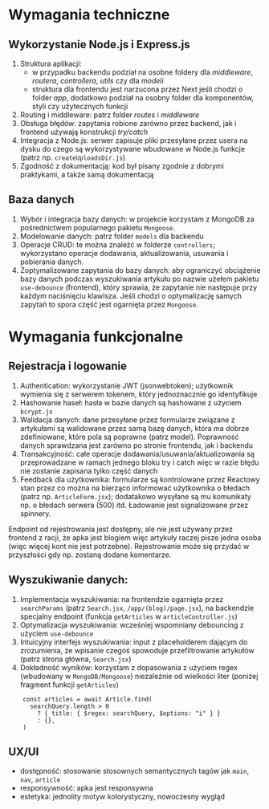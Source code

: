 # Wymagania techniczne
## Wykorzystanie Node.js i Express.js
1. Struktura aplikacji:
    - w przypadku backendu podział na osobne foldery dla *middleware*, *routera*, *controllera*, *utils* czy dla *modeli*
    - struktura dla frontendu jest narzucona przez Next jeśli chodzi o folder *app*, dodatkowo podział na osobny folder dla komponentów, styli czy użytecznych funkcji
2. Routing i middleware: patrz folder *routes* i *middleware*
3. Obsługa błędów: zapytania robione zarówno przez backend, jak i frontend używają konstrukcji *try/catch*
4. Integracja z Node.js: serwer zapisuje pliki przesyłane przez usera na dysku do czego są wykorzystywane wbudowane w Node.js funkcje (patrz np. `createUploadsDir.js`)
5. Zgodność z dokumentacją: kod był pisany zgodnie z dobrymi praktykami, a także samą dokumentacją

## Baza danych
1. Wybór i integracja bazy danych: w projekcie korzystam z MongoDB za pośrednictwem popularnego pakietu `Mongoose`.
2. Modelowanie danych: patrz folder `models` dla backendu
3. Operacje CRUD: te można znaleźć w folderze `controllers`; wykorzystano operacje dodawania, aktualizowania, usuwania i pobierania danych.
4. Zoptymalizowane zapytania do bazy danych: aby ograniczyć obciążenie bazy danych podczas wyszukiwania artykułu po nazwie użełem pakietu `use-debounce` (frontend), 
który sprawia, że zapytanie nie następuje przy każdym naciśnięciu klawisza. Jeśli chodzi o optymalizację samych zapytań to spora część jest ogarnięta przez `Mongoose`.


# Wymagania funkcjonalne
## Rejestracja i logowanie
1. Authentication: wykorzystanie JWT (jsonwebtoken); użytkownik wymienia się z serwerem tokenem, który jednoznacznie go identyfikuje
2. Hashowanie haseł: hasła w bazie danych są hashowane z użyciem `bcrypt.js`
3. Walidacja danych: dane przesyłane przez formularze związane z artykułami są walidowane przez samą bazę danych, która ma dobrze zdefiniowane, które pola są poprawne (patrz model). 
Poprawność danych sprawdzana jest zarówno po stronie frontendu, jak i backendu
4. Transakcyjność: całe operacje dodawania/usuwania/aktualizowania są przeprowadzane w ramach jednego bloku try i catch więc w razie błędu nie zostanie zapisana tylko część danych
5. Feedback dla użytkownika: formularze są kontrolowane przez Reactowy stan przez co można na bierząco informować użytkownika o błedach (patrz np. `ArticleForm.jsx`); dodatakowo wysyłane są mu komunikaty np.
o błedach serwera (500) itd. Ładowanie jest signalizowane przez spinnery.

Endpoint od rejestrowania jest dostępny, ale nie jest używany przez frontend z racji, że apka jest blogiem więc artykuły raczej pisze jedna osoba (więc więcej kont nie jest potrzebne).
Rejestrowanie może się przydać w przyszłości gdy np. zostaną dodane komentarze.

## Wyszukiwanie danych:
1. Implementacja wyszukiwania: na frontendzie ogarnięta przez `searchParams` (patrz `Search.jsx`, `/app/(blog)/page.jsx`), na backendzie specjalny endpoint (funkcja 
`getArticles` w `articleController.js`)
2. Optymalizacja wyszukiwania: wcześniej wspomniany debouncing z użyciem `use-debounce`
3. Intuicyjny interfejs wyszukiwania: input z placeholderem dającym do zrozumienia, że wpisanie czegoś spowoduje przefiltrowanie artykułów (patrz strona główna, `Search.jsx`)
4. Dokładność wyników: korzystam z dopasowania z użyciem regex (wbudowany w `MongoDB/Mongoose`) niezależnie od wielkości liter (poniżej fragment funkcji `getArticles`)
```
    const articles = await Article.find(
      searchQuery.length > 0
        ? { title: { $regex: searchQuery, $options: "i" } }
        : {},
    )
```

## UX/UI
- dostępność: stosowanie stosownych semantycznych tagów jak `main`, `nav`, `article`
- responsywność: apka jest responsywna 
- estetyka: jednolity motyw kolorystyczny, nowoczesny wygląd
